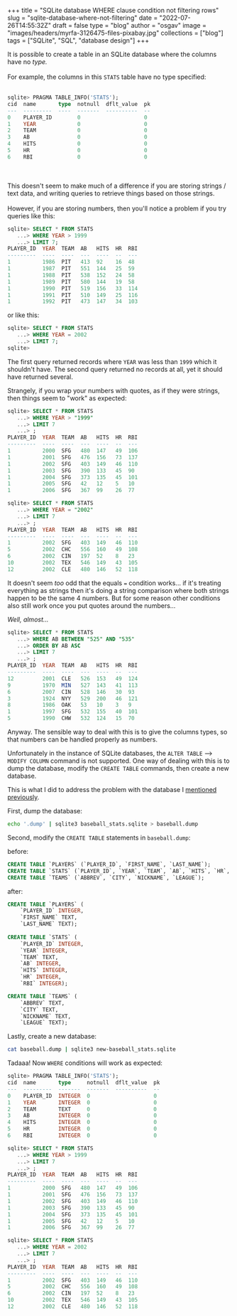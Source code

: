 
+++
title = "SQLite database WHERE clause condition not filtering rows"
slug = "sqlite-database-where-not-filtering"
date = "2022-07-26T14:55:32Z"
draft = false
type = "blog"
author = "osgav"
image = "images/headers/myrfa-3126475-files-pixabay.jpg"
collections = ["blog"]
tags = ["SQLite", "SQL", "database design"]
+++

It is possible to create a table in an SQLite database where the columns have no *type.*
<br><br>
For example, the columns in this `STATS` table have no type specified:
<br><br>
```sql
sqlite> PRAGMA TABLE_INFO('STATS');
cid  name       type  notnull  dflt_value  pk
---  ---------  ----  -------  ----------  --
0    PLAYER_ID        0                    0 
1    YEAR             0                    0 
2    TEAM             0                    0 
3    AB               0                    0 
4    HITS             0                    0 
5    HR               0                    0 
6    RBI              0                    0 
```
<br><br>
This doesn't seem to make much of a difference if you are storing strings / text data, and writing queries to retrieve things based on those strings.
<br><br>
However, if you are storing numbers, then you'll notice a problem if you try queries like this:

<!--more-->

```sql
sqlite> SELECT * FROM STATS
   ...> WHERE YEAR > 1999
   ...> LIMIT 7;
PLAYER_ID  YEAR  TEAM  AB   HITS  HR  RBI
---------  ----  ----  ---  ----  --  ---
1          1986  PIT   413  92    16  48 
1          1987  PIT   551  144   25  59 
1          1988  PIT   538  152   24  58 
1          1989  PIT   580  144   19  58 
1          1990  PIT   519  156   33  114
1          1991  PIT   510  149   25  116
1          1992  PIT   473  147   34  103
```

or like this:

```sql
sqlite> SELECT * FROM STATS
   ...> WHERE YEAR = 2002
   ...> LIMIT 7;
sqlite> 
```

The first query returned records where `YEAR` was less than `1999` which it shouldn't have. The second query returned no records at all, yet it should have returned several.

Strangely, if you wrap your numbers with quotes, as if they were strings, then things seem to "work" as expected:

```sql
sqlite> SELECT * FROM STATS
   ...> WHERE YEAR > "1999"
   ...> LIMIT 7
   ...> ;
PLAYER_ID  YEAR  TEAM  AB   HITS  HR  RBI
---------  ----  ----  ---  ----  --  ---
1          2000  SFG   480  147   49  106
1          2001  SFG   476  156   73  137
1          2002  SFG   403  149   46  110
1          2003  SFG   390  133   45  90 
1          2004  SFG   373  135   45  101
1          2005  SFG   42   12    5   10 
1          2006  SFG   367  99    26  77 
```

```sql
sqlite> SELECT * FROM STATS
   ...> WHERE YEAR = "2002"
   ...> LIMIT 7
   ...> ;
PLAYER_ID  YEAR  TEAM  AB   HITS  HR  RBI
---------  ----  ----  ---  ----  --  ---
1          2002  SFG   403  149   46  110
5          2002  CHC   556  160   49  108
6          2002  CIN   197  52    8   23 
10         2002  TEX   546  149   43  105
12         2002  CLE   480  146   52  118

```

It doesn't seem *too* odd that the equals `=` condition works... if it's treating everything as strings then it's doing a string comparison where both strings happen to be the same 4 numbers. But for some reason other conditions also still work once you put quotes around the numbers...

*Well, almost...*

```sql
sqlite> SELECT * FROM STATS
   ...> WHERE AB BETWEEN "525" AND "535"
   ...> ORDER BY AB ASC
   ...> LIMIT 7
   ...> ;
PLAYER_ID  YEAR  TEAM  AB   HITS  HR  RBI
---------  ----  ----  ---  ----  --  ---
12         2001  CLE   526  153   49  124
9          1970  MIN   527  143   41  113
6          2007  CIN   528  146   30  93 
3          1924  NYY   529  200   46  121
8          1986  OAK   53   10    3   9  
1          1997  SFG   532  155   40  101
5          1990  CHW   532  124   15  70
```

Anyway. The sensible way to deal with this is to give the columns types, so that numbers can be handled properly as numbers.

Unfortunately in the instance of SQLite databases, the `ALTER TABLE` --> `MODIFY COLUMN` command is not supported. One way of dealing with this is to dump the database, modify the `CREATE TABLE` commands, then create a new database. 

This is what I did to address the problem with the database I [mentioned previously](/blog/weeknotes-2022-29.html).

First, dump the database:

```bash
echo '.dump' | sqlite3 baseball_stats.sqlite > baseball.dump
```

Second, modify the `CREATE TABLE` statements in `baseball.dump`:

before:
```sql
CREATE TABLE `PLAYERS` (`PLAYER_ID`, `FIRST_NAME`, `LAST_NAME`);
CREATE TABLE `STATS` (`PLAYER_ID`, `YEAR`, `TEAM`, `AB`, `HITS`, `HR`, `RBI`);
CREATE TABLE `TEAMS` (`ABBREV`, `CITY`, `NICKNAME`, `LEAGUE`);

```

after:
```sql
CREATE TABLE `PLAYERS` (
    `PLAYER_ID` INTEGER, 
    `FIRST_NAME` TEXT, 
    `LAST_NAME` TEXT);
	
CREATE TABLE `STATS` (
    `PLAYER_ID` INTEGER, 
    `YEAR` INTEGER, 
    `TEAM` TEXT, 
    `AB` INTEGER, 
    `HITS` INTEGER, 
    `HR` INTEGER, 
    `RBI` INTEGER);

CREATE TABLE `TEAMS` (
    `ABBREV` TEXT, 
    `CITY` TEXT, 
    `NICKNAME` TEXT, 
    `LEAGUE` TEXT);

```

Lastly, create a new database:

```bash
cat baseball.dump | sqlite3 new-baseball_stats.sqlite
```

Tadaaa! Now `WHERE` conditions will work as expected:

```sql
sqlite> PRAGMA TABLE_INFO('STATS');
cid  name       type     notnull  dflt_value  pk
---  ---------  -------  -------  ----------  --
0    PLAYER_ID  INTEGER  0                    0 
1    YEAR       INTEGER  0                    0 
2    TEAM       TEXT     0                    0 
3    AB         INTEGER  0                    0 
4    HITS       INTEGER  0                    0 
5    HR         INTEGER  0                    0 
6    RBI        INTEGER  0                    0 
```

```sql
sqlite> SELECT * FROM STATS
   ...> WHERE YEAR > 1999
   ...> LIMIT 7
   ...> ;
PLAYER_ID  YEAR  TEAM  AB   HITS  HR  RBI
---------  ----  ----  ---  ----  --  ---
1          2000  SFG   480  147   49  106
1          2001  SFG   476  156   73  137
1          2002  SFG   403  149   46  110
1          2003  SFG   390  133   45  90 
1          2004  SFG   373  135   45  101
1          2005  SFG   42   12    5   10 
1          2006  SFG   367  99    26  77 
```

```sql
sqlite> SELECT * FROM STATS
   ...> WHERE YEAR = 2002
   ...> LIMIT 7
   ...> ;
PLAYER_ID  YEAR  TEAM  AB   HITS  HR  RBI
---------  ----  ----  ---  ----  --  ---
1          2002  SFG   403  149   46  110
5          2002  CHC   556  160   49  108
6          2002  CIN   197  52    8   23 
10         2002  TEX   546  149   43  105
12         2002  CLE   480  146   52  118
```

